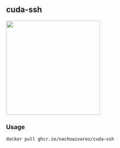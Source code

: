 ## cuda-ssh
<img src="https://github.com/nachoaIvarez/cuda-ssh/assets/7253814/e293ccae-6994-41a8-b153-efea5fdaba79" width="255"></img>


### Usage
`docker pull ghcr.io/nachoaivarez/cuda-ssh`
